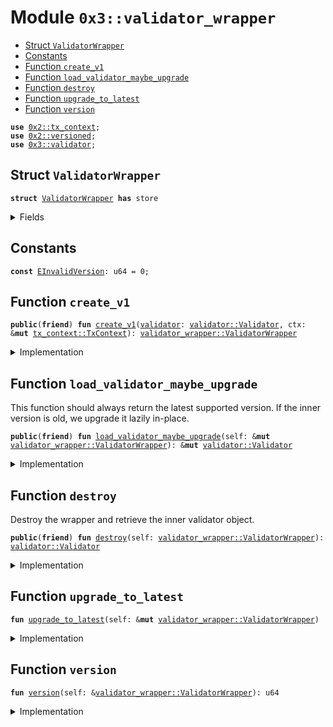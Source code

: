 
<a name="0x3_validator_wrapper"></a>

# Module `0x3::validator_wrapper`



-  [Struct `ValidatorWrapper`](#0x3_validator_wrapper_ValidatorWrapper)
-  [Constants](#@Constants_0)
-  [Function `create_v1`](#0x3_validator_wrapper_create_v1)
-  [Function `load_validator_maybe_upgrade`](#0x3_validator_wrapper_load_validator_maybe_upgrade)
-  [Function `destroy`](#0x3_validator_wrapper_destroy)
-  [Function `upgrade_to_latest`](#0x3_validator_wrapper_upgrade_to_latest)
-  [Function `version`](#0x3_validator_wrapper_version)


<pre><code><b>use</b> <a href="">0x2::tx_context</a>;
<b>use</b> <a href="">0x2::versioned</a>;
<b>use</b> <a href="validator.md#0x3_validator">0x3::validator</a>;
</code></pre>



<a name="0x3_validator_wrapper_ValidatorWrapper"></a>

## Struct `ValidatorWrapper`



<pre><code><b>struct</b> <a href="validator_wrapper.md#0x3_validator_wrapper_ValidatorWrapper">ValidatorWrapper</a> <b>has</b> store
</code></pre>



<details>
<summary>Fields</summary>


<dl>
<dt>
<code>inner: <a href="_Versioned">versioned::Versioned</a></code>
</dt>
<dd>

</dd>
</dl>


</details>

<a name="@Constants_0"></a>

## Constants


<a name="0x3_validator_wrapper_EInvalidVersion"></a>



<pre><code><b>const</b> <a href="validator_wrapper.md#0x3_validator_wrapper_EInvalidVersion">EInvalidVersion</a>: u64 = 0;
</code></pre>



<a name="0x3_validator_wrapper_create_v1"></a>

## Function `create_v1`



<pre><code><b>public</b>(<b>friend</b>) <b>fun</b> <a href="validator_wrapper.md#0x3_validator_wrapper_create_v1">create_v1</a>(<a href="validator.md#0x3_validator">validator</a>: <a href="validator.md#0x3_validator_Validator">validator::Validator</a>, ctx: &<b>mut</b> <a href="_TxContext">tx_context::TxContext</a>): <a href="validator_wrapper.md#0x3_validator_wrapper_ValidatorWrapper">validator_wrapper::ValidatorWrapper</a>
</code></pre>



<details>
<summary>Implementation</summary>


<pre><code><b>public</b>(<b>friend</b>) <b>fun</b> <a href="validator_wrapper.md#0x3_validator_wrapper_create_v1">create_v1</a>(<a href="validator.md#0x3_validator">validator</a>: Validator, ctx: &<b>mut</b> TxContext): <a href="validator_wrapper.md#0x3_validator_wrapper_ValidatorWrapper">ValidatorWrapper</a> {
    <a href="validator_wrapper.md#0x3_validator_wrapper_ValidatorWrapper">ValidatorWrapper</a> {
        inner: <a href="_create">versioned::create</a>(1, <a href="validator.md#0x3_validator">validator</a>, ctx)
    }
}
</code></pre>



</details>

<a name="0x3_validator_wrapper_load_validator_maybe_upgrade"></a>

## Function `load_validator_maybe_upgrade`

This function should always return the latest supported version.
If the inner version is old, we upgrade it lazily in-place.


<pre><code><b>public</b>(<b>friend</b>) <b>fun</b> <a href="validator_wrapper.md#0x3_validator_wrapper_load_validator_maybe_upgrade">load_validator_maybe_upgrade</a>(self: &<b>mut</b> <a href="validator_wrapper.md#0x3_validator_wrapper_ValidatorWrapper">validator_wrapper::ValidatorWrapper</a>): &<b>mut</b> <a href="validator.md#0x3_validator_Validator">validator::Validator</a>
</code></pre>



<details>
<summary>Implementation</summary>


<pre><code><b>public</b>(<b>friend</b>) <b>fun</b> <a href="validator_wrapper.md#0x3_validator_wrapper_load_validator_maybe_upgrade">load_validator_maybe_upgrade</a>(self: &<b>mut</b> <a href="validator_wrapper.md#0x3_validator_wrapper_ValidatorWrapper">ValidatorWrapper</a>): &<b>mut</b> Validator {
    <a href="validator_wrapper.md#0x3_validator_wrapper_upgrade_to_latest">upgrade_to_latest</a>(self);
    <a href="_load_value_mut">versioned::load_value_mut</a>&lt;Validator&gt;(&<b>mut</b> self.inner)
}
</code></pre>



</details>

<a name="0x3_validator_wrapper_destroy"></a>

## Function `destroy`

Destroy the wrapper and retrieve the inner validator object.


<pre><code><b>public</b>(<b>friend</b>) <b>fun</b> <a href="validator_wrapper.md#0x3_validator_wrapper_destroy">destroy</a>(self: <a href="validator_wrapper.md#0x3_validator_wrapper_ValidatorWrapper">validator_wrapper::ValidatorWrapper</a>): <a href="validator.md#0x3_validator_Validator">validator::Validator</a>
</code></pre>



<details>
<summary>Implementation</summary>


<pre><code><b>public</b>(<b>friend</b>) <b>fun</b> <a href="validator_wrapper.md#0x3_validator_wrapper_destroy">destroy</a>(self: <a href="validator_wrapper.md#0x3_validator_wrapper_ValidatorWrapper">ValidatorWrapper</a>): Validator {
    <a href="validator_wrapper.md#0x3_validator_wrapper_upgrade_to_latest">upgrade_to_latest</a>(&<b>mut</b> self);
    <b>let</b> <a href="validator_wrapper.md#0x3_validator_wrapper_ValidatorWrapper">ValidatorWrapper</a> { inner } = self;
    <a href="_destroy">versioned::destroy</a>&lt;Validator&gt;(inner)
}
</code></pre>



</details>

<a name="0x3_validator_wrapper_upgrade_to_latest"></a>

## Function `upgrade_to_latest`



<pre><code><b>fun</b> <a href="validator_wrapper.md#0x3_validator_wrapper_upgrade_to_latest">upgrade_to_latest</a>(self: &<b>mut</b> <a href="validator_wrapper.md#0x3_validator_wrapper_ValidatorWrapper">validator_wrapper::ValidatorWrapper</a>)
</code></pre>



<details>
<summary>Implementation</summary>


<pre><code><b>fun</b> <a href="validator_wrapper.md#0x3_validator_wrapper_upgrade_to_latest">upgrade_to_latest</a>(self: &<b>mut</b> <a href="validator_wrapper.md#0x3_validator_wrapper_ValidatorWrapper">ValidatorWrapper</a>) {
    <b>let</b> version = <a href="validator_wrapper.md#0x3_validator_wrapper_version">version</a>(self);
    // TODO: When new versions are added, we need <b>to</b> explicitly upgrade here.
    <b>assert</b>!(version == 1, <a href="validator_wrapper.md#0x3_validator_wrapper_EInvalidVersion">EInvalidVersion</a>);
}
</code></pre>



</details>

<a name="0x3_validator_wrapper_version"></a>

## Function `version`



<pre><code><b>fun</b> <a href="validator_wrapper.md#0x3_validator_wrapper_version">version</a>(self: &<a href="validator_wrapper.md#0x3_validator_wrapper_ValidatorWrapper">validator_wrapper::ValidatorWrapper</a>): u64
</code></pre>



<details>
<summary>Implementation</summary>


<pre><code><b>fun</b> <a href="validator_wrapper.md#0x3_validator_wrapper_version">version</a>(self: &<a href="validator_wrapper.md#0x3_validator_wrapper_ValidatorWrapper">ValidatorWrapper</a>): u64 {
    <a href="_version">versioned::version</a>(&self.inner)
}
</code></pre>



</details>
